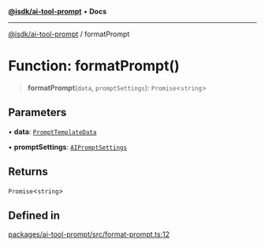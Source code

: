 [**@isdk/ai-tool-prompt**](../README.md) • **Docs**

***

[@isdk/ai-tool-prompt](../globals.md) / formatPrompt

# Function: formatPrompt()

> **formatPrompt**(`data`, `promptSettings`): `Promise`\<`string`\>

## Parameters

• **data**: [`PromptTemplateData`](../interfaces/PromptTemplateData.md)

• **promptSettings**: [`AIPromptSettings`](../interfaces/AIPromptSettings.md)

## Returns

`Promise`\<`string`\>

## Defined in

[packages/ai-tool-prompt/src/format-prompt.ts:12](https://github.com/isdk/ai-tool-prompt.js/blob/db68a2def162f8b3a993e98a144d8f84707a7b4f/src/format-prompt.ts#L12)
